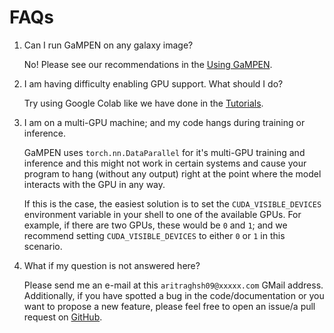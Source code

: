 # FAQs

1. Can I run GaMPEN on any galaxy image?

    No! Please see our recommendations in the [Using GaMPEN](Using_GaMPEN).


2. I am having difficulty enabling GPU support. What should I do?

    Try using Google Colab like we have done in the [Tutorials](Tutorials). 


3. I am on a multi-GPU machine; and my code hangs during training or inference.
    
    GaMPEN uses `torch.nn.DataParallel` for it's multi-GPU training and inference and this might not work in certain systems and cause your program to hang (without any output) right at the point where the model interacts with the GPU in any way.

    If this is the case, the easiest solution is to set the `CUDA_VISIBLE_DEVICES` environment variable in your shell to one of the available GPUs. For example, if there are two GPUs, these would be `0` and `1`; and we recommend setting `CUDA_VISIBLE_DEVICES` to either `0` or `1` in this scenario.


4. What if my question is not answered here?

    Please send me an e-mail at this ``aritraghsh09@xxxxx.com`` GMail address. Additionally, if you have spotted a bug in the code/documentation or you want to propose a new feature, please feel free to open an issue/a pull request on [GitHub](https://github.com/aritraghsh09/GaMorNet).

